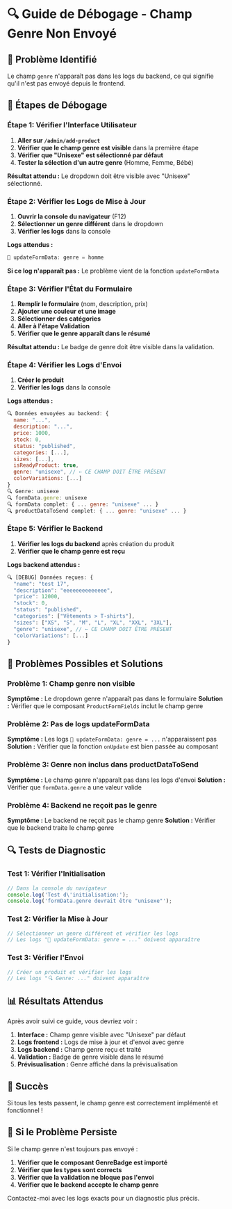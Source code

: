 # 🔍 Guide de Débogage - Champ Genre Non Envoyé

## 🚨 Problème Identifié

Le champ `genre` n'apparaît pas dans les logs du backend, ce qui signifie qu'il n'est pas envoyé depuis le frontend.

## 🔧 Étapes de Débogage

### Étape 1: Vérifier l'Interface Utilisateur

1. **Aller sur `/admin/add-product`**
2. **Vérifier que le champ genre est visible** dans la première étape
3. **Vérifier que "Unisexe" est sélectionné par défaut**
4. **Tester la sélection d'un autre genre** (Homme, Femme, Bébé)

**Résultat attendu :** Le dropdown doit être visible avec "Unisexe" sélectionné.

### Étape 2: Vérifier les Logs de Mise à Jour

1. **Ouvrir la console du navigateur** (F12)
2. **Sélectionner un genre différent** dans le dropdown
3. **Vérifier les logs** dans la console

**Logs attendus :**
```javascript
🔄 updateFormData: genre = homme
```

**Si ce log n'apparaît pas :** Le problème vient de la fonction `updateFormData`

### Étape 3: Vérifier l'État du Formulaire

1. **Remplir le formulaire** (nom, description, prix)
2. **Ajouter une couleur et une image**
3. **Sélectionner des catégories**
4. **Aller à l'étape Validation**
5. **Vérifier que le genre apparaît dans le résumé**

**Résultat attendu :** Le badge de genre doit être visible dans la validation.

### Étape 4: Vérifier les Logs d'Envoi

1. **Créer le produit**
2. **Vérifier les logs** dans la console

**Logs attendus :**
```javascript
🔍 Données envoyées au backend: {
  name: "...",
  description: "...",
  price: 1000,
  stock: 0,
  status: "published",
  categories: [...],
  sizes: [...],
  isReadyProduct: true,
  genre: "unisexe", // ← CE CHAMP DOIT ÊTRE PRÉSENT
  colorVariations: [...]
}
🔍 Genre: unisexe
🔍 formData.genre: unisexe
🔍 formData complet: { ... genre: "unisexe" ... }
🔍 productDataToSend complet: { ... genre: "unisexe" ... }
```

### Étape 5: Vérifier le Backend

1. **Vérifier les logs du backend** après création du produit
2. **Vérifier que le champ genre est reçu**

**Logs backend attendus :**
```javascript
🔍 [DEBUG] Données reçues: {
  "name": "test 17",
  "description": "eeeeeeeeeeeeee",
  "price": 12000,
  "stock": 0,
  "status": "published",
  "categories": ["Vêtements > T-shirts"],
  "sizes": ["XS", "S", "M", "L", "XL", "XXL", "3XL"],
  "genre": "unisexe", // ← CE CHAMP DOIT ÊTRE PRÉSENT
  "colorVariations": [...]
}
```

## 🐛 Problèmes Possibles et Solutions

### Problème 1: Champ genre non visible
**Symptôme :** Le dropdown genre n'apparaît pas dans le formulaire
**Solution :** Vérifier que le composant `ProductFormFields` inclut le champ genre

### Problème 2: Pas de logs updateFormData
**Symptôme :** Les logs `🔄 updateFormData: genre = ...` n'apparaissent pas
**Solution :** Vérifier que la fonction `onUpdate` est bien passée au composant

### Problème 3: Genre non inclus dans productDataToSend
**Symptôme :** Le champ genre n'apparaît pas dans les logs d'envoi
**Solution :** Vérifier que `formData.genre` a une valeur valide

### Problème 4: Backend ne reçoit pas le genre
**Symptôme :** Le backend ne reçoit pas le champ genre
**Solution :** Vérifier que le backend traite le champ genre

## 🔍 Tests de Diagnostic

### Test 1: Vérifier l'Initialisation
```javascript
// Dans la console du navigateur
console.log('Test d\'initialisation:');
console.log('formData.genre devrait être "unisexe"');
```

### Test 2: Vérifier la Mise à Jour
```javascript
// Sélectionner un genre différent et vérifier les logs
// Les logs "🔄 updateFormData: genre = ..." doivent apparaître
```

### Test 3: Vérifier l'Envoi
```javascript
// Créer un produit et vérifier les logs
// Les logs "🔍 Genre: ..." doivent apparaître
```

## 📊 Résultats Attendus

Après avoir suivi ce guide, vous devriez voir :

1. **Interface :** Champ genre visible avec "Unisexe" par défaut
2. **Logs frontend :** Logs de mise à jour et d'envoi avec genre
3. **Logs backend :** Champ genre reçu et traité
4. **Validation :** Badge de genre visible dans le résumé
5. **Prévisualisation :** Genre affiché dans la prévisualisation

## 🎯 Succès

Si tous les tests passent, le champ genre est correctement implémenté et fonctionnel !

## 🚨 Si le Problème Persiste

Si le champ genre n'est toujours pas envoyé :

1. **Vérifier que le composant GenreBadge est importé**
2. **Vérifier que les types sont corrects**
3. **Vérifier que la validation ne bloque pas l'envoi**
4. **Vérifier que le backend accepte le champ genre**

Contactez-moi avec les logs exacts pour un diagnostic plus précis. 